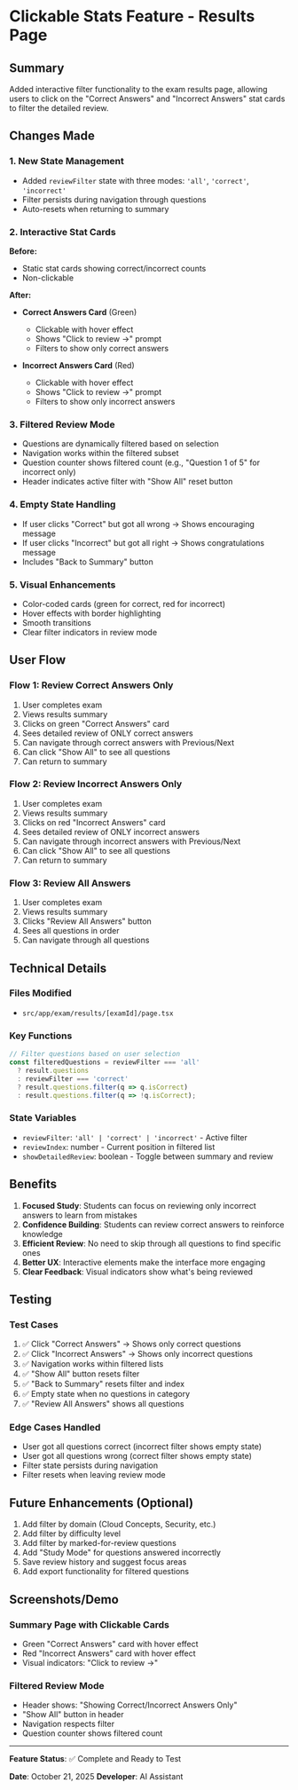 # Clickable Stats Feature - Results Page

## Summary
Added interactive filter functionality to the exam results page, allowing users to click on the "Correct Answers" and "Incorrect Answers" stat cards to filter the detailed review.

## Changes Made

### 1. New State Management
- Added `reviewFilter` state with three modes: `'all'`, `'correct'`, `'incorrect'`
- Filter persists during navigation through questions
- Auto-resets when returning to summary

### 2. Interactive Stat Cards
**Before:**
- Static stat cards showing correct/incorrect counts
- Non-clickable

**After:**
- **Correct Answers Card** (Green)
  - Clickable with hover effect
  - Shows "Click to review →" prompt
  - Filters to show only correct answers
  
- **Incorrect Answers Card** (Red)
  - Clickable with hover effect
  - Shows "Click to review →" prompt
  - Filters to show only incorrect answers

### 3. Filtered Review Mode
- Questions are dynamically filtered based on selection
- Navigation works within the filtered subset
- Question counter shows filtered count (e.g., "Question 1 of 5" for incorrect only)
- Header indicates active filter with "Show All" reset button

### 4. Empty State Handling
- If user clicks "Correct" but got all wrong → Shows encouraging message
- If user clicks "Incorrect" but got all right → Shows congratulations message
- Includes "Back to Summary" button

### 5. Visual Enhancements
- Color-coded cards (green for correct, red for incorrect)
- Hover effects with border highlighting
- Smooth transitions
- Clear filter indicators in review mode

## User Flow

### Flow 1: Review Correct Answers Only
1. User completes exam
2. Views results summary
3. Clicks on green "Correct Answers" card
4. Sees detailed review of ONLY correct answers
5. Can navigate through correct answers with Previous/Next
6. Can click "Show All" to see all questions
7. Can return to summary

### Flow 2: Review Incorrect Answers Only
1. User completes exam
2. Views results summary
3. Clicks on red "Incorrect Answers" card
4. Sees detailed review of ONLY incorrect answers
5. Can navigate through incorrect answers with Previous/Next
6. Can click "Show All" to see all questions
7. Can return to summary

### Flow 3: Review All Answers
1. User completes exam
2. Views results summary
3. Clicks "Review All Answers" button
4. Sees all questions in order
5. Can navigate through all questions

## Technical Details

### Files Modified
- `src/app/exam/results/[examId]/page.tsx`

### Key Functions
```typescript
// Filter questions based on user selection
const filteredQuestions = reviewFilter === 'all' 
  ? result.questions 
  : reviewFilter === 'correct'
  ? result.questions.filter(q => q.isCorrect)
  : result.questions.filter(q => !q.isCorrect);
```

### State Variables
- `reviewFilter`: `'all' | 'correct' | 'incorrect'` - Active filter
- `reviewIndex`: number - Current position in filtered list
- `showDetailedReview`: boolean - Toggle between summary and review

## Benefits

1. **Focused Study**: Students can focus on reviewing only incorrect answers to learn from mistakes
2. **Confidence Building**: Students can review correct answers to reinforce knowledge
3. **Efficient Review**: No need to skip through all questions to find specific ones
4. **Better UX**: Interactive elements make the interface more engaging
5. **Clear Feedback**: Visual indicators show what's being reviewed

## Testing

### Test Cases
1. ✅ Click "Correct Answers" → Shows only correct questions
2. ✅ Click "Incorrect Answers" → Shows only incorrect questions
3. ✅ Navigation works within filtered lists
4. ✅ "Show All" button resets filter
5. ✅ "Back to Summary" resets filter and index
6. ✅ Empty state when no questions in category
7. ✅ "Review All Answers" shows all questions

### Edge Cases Handled
- User got all questions correct (incorrect filter shows empty state)
- User got all questions wrong (correct filter shows empty state)
- Filter state persists during navigation
- Filter resets when leaving review mode

## Future Enhancements (Optional)

1. Add filter by domain (Cloud Concepts, Security, etc.)
2. Add filter by difficulty level
3. Add filter by marked-for-review questions
4. Add "Study Mode" for questions answered incorrectly
5. Save review history and suggest focus areas
6. Add export functionality for filtered questions

## Screenshots/Demo

### Summary Page with Clickable Cards
- Green "Correct Answers" card with hover effect
- Red "Incorrect Answers" card with hover effect
- Visual indicators: "Click to review →"

### Filtered Review Mode
- Header shows: "Showing Correct/Incorrect Answers Only"
- "Show All" button in header
- Navigation respects filter
- Question counter shows filtered count

---

**Feature Status**: ✅ Complete and Ready to Test

**Date**: October 21, 2025
**Developer**: AI Assistant

